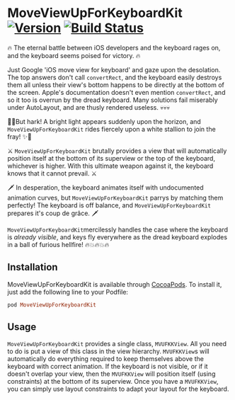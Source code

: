 # MoveViewUpForKeyboardKit [![Version](https://img.shields.io/cocoapods/v/MoveViewUpForKeyboardKit.svg?style=flat)](http://cocoapods.org/pods/MoveViewUpForKeyboardKit) [![Build Status](https://travis-ci.org/GriffinSchneider/MoveViewUpForKeyboardKit.svg)](https://travis-ci.org/GriffinSchneider/MoveViewUpForKeyboardKit)

:fire: The eternal battle between iOS developers and the keyboard rages on, and the
keyboard seems poised for victory. :fire:

Just Google 'iOS move view for keyboard' and gaze upon the desolation. The
top answers don't call `convertRect`, and the keyboard easily destroys them
all unless their view's bottom happens to be directly at the bottom of the
screen. Apple's documentation doesn't even mention `convertRect`, and so it
too is overrun by the dread keyboard. Many solutions fail miserably under
AutoLayout, and are thusly rendered useless. :skull::skull::skull:

:star2::sparkles:But hark! A bright light appears suddenly upon the horizon, and
`MoveViewUpForKeyboardKit` rides fiercely upon a white stallion to join the fray!
:sparkles::star2:

⚔ `MoveViewUpForKeyboardKit` brutally provides a view that will automatically position
itself at the bottom of its superview or the top of the keyboard, whichever is higher.
With this ultimate weapon against it, the keyboard knows that it cannot prevail. ⚔

🗡 In desperation, the keyboard animates itself with undocumented animation curves, but
`MoveViewUpForKeyboardKit` parrys by matching them perfectly! The keyboard is off balance,
and `MoveViewUpForKeyboardKit` prepares it's coup de grâce. 🗡

`MoveViewUpForKeyboardKit`mercilessly handles the case where the keyboard is 
_already visible_, and keys fly everywhere as the dread keyboard explodes in a ball
of furious hellfire! :fire::boom::fire::boom::fire:

## Installation

MoveViewUpForKeyboardKit is available through [CocoaPods](http://cocoapods.org). To install
it, just add the following line to your Podfile:

```ruby
pod MoveViewUpForKeyboardKit
```

## Usage

`MoveViewUpForKeyboardKit` provides a single class, `MVUFKKView`. All you need to do
is put a view of this class in the view hierarchy. `MVUFKKView`s will automatically
do everything required to keep themselves above the keyboard with correct animation.
If the keyboard is not visible, or if it doesn't overlap your view, then the
`MVUFKKView` will position itself (using constraints) at the bottom of its superview.
Once you have a `MVUFKKView`, you can simply use layout constraints to adapt your
layout for the keyboard.
